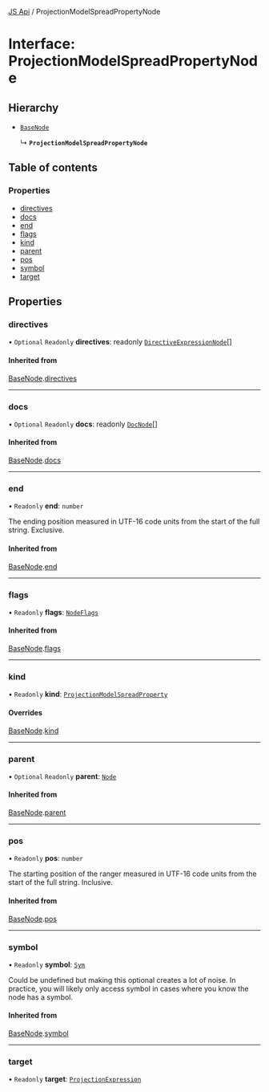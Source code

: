 [JS Api](../index.md) / ProjectionModelSpreadPropertyNode

# Interface: ProjectionModelSpreadPropertyNode

## Hierarchy

- [`BaseNode`](BaseNode.md)

  ↳ **`ProjectionModelSpreadPropertyNode`**

## Table of contents

### Properties

- [directives](ProjectionModelSpreadPropertyNode.md#directives)
- [docs](ProjectionModelSpreadPropertyNode.md#docs)
- [end](ProjectionModelSpreadPropertyNode.md#end)
- [flags](ProjectionModelSpreadPropertyNode.md#flags)
- [kind](ProjectionModelSpreadPropertyNode.md#kind)
- [parent](ProjectionModelSpreadPropertyNode.md#parent)
- [pos](ProjectionModelSpreadPropertyNode.md#pos)
- [symbol](ProjectionModelSpreadPropertyNode.md#symbol)
- [target](ProjectionModelSpreadPropertyNode.md#target)

## Properties

### directives

• `Optional` `Readonly` **directives**: readonly [`DirectiveExpressionNode`](DirectiveExpressionNode.md)[]

#### Inherited from

[BaseNode](BaseNode.md).[directives](BaseNode.md#directives)

___

### docs

• `Optional` `Readonly` **docs**: readonly [`DocNode`](DocNode.md)[]

#### Inherited from

[BaseNode](BaseNode.md).[docs](BaseNode.md#docs)

___

### end

• `Readonly` **end**: `number`

The ending position measured in UTF-16 code units from the start of the
full string. Exclusive.

#### Inherited from

[BaseNode](BaseNode.md).[end](BaseNode.md#end)

___

### flags

• `Readonly` **flags**: [`NodeFlags`](../enums/NodeFlags.md)

#### Inherited from

[BaseNode](BaseNode.md).[flags](BaseNode.md#flags)

___

### kind

• `Readonly` **kind**: [`ProjectionModelSpreadProperty`](../enums/SyntaxKind.md#projectionmodelspreadproperty)

#### Overrides

[BaseNode](BaseNode.md).[kind](BaseNode.md#kind)

___

### parent

• `Optional` `Readonly` **parent**: [`Node`](../index.md#node)

#### Inherited from

[BaseNode](BaseNode.md).[parent](BaseNode.md#parent)

___

### pos

• `Readonly` **pos**: `number`

The starting position of the ranger measured in UTF-16 code units from the
start of the full string. Inclusive.

#### Inherited from

[BaseNode](BaseNode.md).[pos](BaseNode.md#pos)

___

### symbol

• `Readonly` **symbol**: [`Sym`](Sym.md)

Could be undefined but making this optional creates a lot of noise. In practice,
you will likely only access symbol in cases where you know the node has a symbol.

#### Inherited from

[BaseNode](BaseNode.md).[symbol](BaseNode.md#symbol)

___

### target

• `Readonly` **target**: [`ProjectionExpression`](../index.md#projectionexpression)
